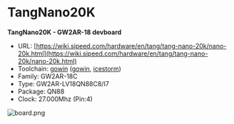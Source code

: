 # TangNano20K
**TangNano20K - GW2AR-18 devboard**

* URL: [https://wiki.sipeed.com/hardware/en/tang/tang-nano-20k/nano-20k.html](https://wiki.sipeed.com/hardware/en/tang/tang-nano-20k/nano-20k.html)
* Toolchain: [gowin](../../generator/toolchains/gowin/README.md) ([gowin](../../generator/toolchains/gowin/README.md), [icestorm](../../generator/toolchains/icestorm/README.md))
* Family: GW2AR-18C
* Type: GW2AR-LV18QN88C8/I7
* Package: QN88
* Clock: 27.000Mhz (Pin:4)

![board.png](board.png)

